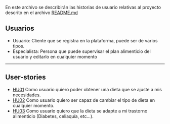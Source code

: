 En este archivo se describirán las historias de usuario relativas al proyecto descrito en el archivo [README.md](https://github.com/Slowmybrosh/PracticaIV/blob/main/README.md)

## Usuarios

- Usuario: Cliente que se registra en la plataforma, puede ser de varios tipos.
- Especialista: Persona que puede supervisar el plan alimenticio del usuario y editarlo en cualquier momento

---

## User-stories

 - [HU01](https://github.com/Slowmybrosh/PracticaIV/issues/11) Como usuario quiero poder obtener una dieta que se ajuste a mis necesidades.
 - [HU02](https://github.com/Slowmybrosh/PracticaIV/issues/12) Como usuario quiero ser capaz de cambiar el tipo de dieta en cualquier momento.
 - [HU03](https://github.com/Slowmybrosh/PracticaIV/issues/15) Como usuario quiero que la dieta se adapte a mi trastorno alimenticio (Diabetes, celiaquía, etc...).
